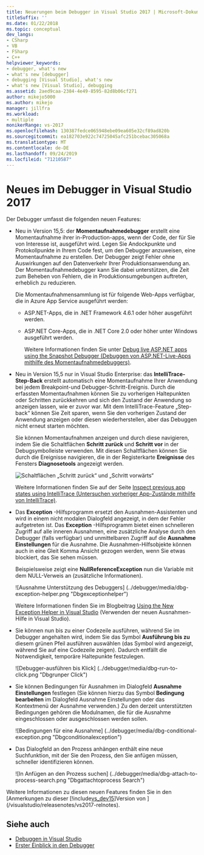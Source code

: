 ```yaml
---
title: Neuerungen beim Debugger in Visual Studio 2017 | Microsoft-Dokumentation
titleSuffix: ''
ms.date: 01/22/2018
ms.topic: conceptual
dev_langs:
- CSharp
- VB
- FSharp
- C++
helpviewer_keywords:
- debugger, what's new
- what's new [debugger]
- debugging [Visual Studio], what's new
- what's new [Visual Studio], debugging
ms.assetid: 2aed9caa-2384-4e49-8595-82d8b06cf271
author: mikejo5000
ms.author: mikejo
manager: jillfra
ms.workload:
- multiple
monikerRange: vs-2017
ms.openlocfilehash: 130387fedce065948ebe09ea605e32cf89ad820b
ms.sourcegitcommit: ea182703e922c74725045afc251bcebac305068a
ms.translationtype: MT
ms.contentlocale: de-DE
ms.lasthandoff: 09/24/2019
ms.locfileid: "71210587"
---
```

# <a name="whats-new-for-the-debugger-in-visual-studio-2017"></a>Neues im Debugger in Visual Studio 2017

Der Debugger umfasst die folgenden neuen Features:

- Neu in Version 15,5: der **Momentaufnahmedebugger** erstellt eine Momentaufnahme ihrer in-Production-apps, wenn der Code, der für Sie von Interesse ist, ausgeführt wird. Legen Sie Andockpunkte und Protokollpunkte in Ihrem Code fest, um den Debugger anzuweisen, eine Momentaufnahme zu erstellen. Der Debugger zeigt Fehler ohne Auswirkungen auf den Datenverkehr Ihrer Produktionsanwendung an. Der Momentaufnahmedebugger kann Sie dabei unterstützen, die Zeit zum Beheben von Fehlern, die in Produktionsumgebungen auftreten, erheblich zu reduzieren.

    Die Momentaufnahmensammlung ist für folgende Web-Apps verfügbar, die in Azure App Service ausgeführt werden:

  * ASP.NET-Apps, die in .NET Framework 4.6.1 oder höher ausgeführt werden.
  * ASP.NET Core-Apps, die in .NET Core 2.0 oder höher unter Windows ausgeführt werden.

    Weitere Informationen finden Sie unter [Debug live ASP.NET apps using the Snapshot Debugger (Debuggen von ASP.NET-Live-Apps mithilfe des Momentaufnahmedebuggers)](../debugger/debug-live-azure-applications.md).

- Neu in Version 15,5 nur in Visual Studio Enterprise: das **IntelliTrace-Step-Back** erstellt automatisch eine Momentaufnahme Ihrer Anwendung bei jedem Breakpoint-und Debugger-Schritt-Ereignis. Durch die erfassten Momentaufnahmen können Sie zu vorherigen Haltepunkten oder Schritten zurückkehren und sich den Zustand der Anwendung so anzeigen lassen, wie er zuvor war. Mit dem IntelliTrace-Feature „Step-back“ können Sie Zeit sparen, wenn Sie den vorherigen Zustand der Anwendung anzeigen oder diesen wiederherstellen, aber das Debuggen nicht erneut starten möchten.

    Sie können Momentaufnahmen anzeigen und durch diese navigieren, indem Sie die Schaltflächen **Schritt zurück** und **Schritt vor** in der Debugsymbolleiste verwenden. Mit diesen Schaltflächen können Sie durch die Ereignisse navigieren, die in der Registerkarte **Ereignisse** des Fensters **Diagnosetools** angezeigt werden.

    ![Schaltflächen „Schritt zurück“ und „Schritt vorwärts“](../debugger/media/intellitrace-step-back-icons-description.png  "Step Backward and Step Forward buttons")

    Weitere Informationen finden Sie auf der Seite [Inspect previous app states using IntelliTrace (Untersuchen vorheriger App-Zustände mithilfe von IntelliTrace)](../debugger/view-historical-application-state.md).

- Das **Exception** -Hilfsprogramm ersetzt den Ausnahmen-Assistenten und wird in einem nicht modalen Dialogfeld angezeigt, in dem der Fehler aufgetreten ist. Das **Exception** -Hilfsprogramm bietet einen schnelleren Zugriff auf alle inneren Ausnahmen, eine zusätzliche Analyse durch den Debugger (falls verfügbar) und unmittelbaren Zugriff auf die **Ausnahme Einstellungen** für die Ausnahme. Die Ausnahmen-Hilfsobjekte können auch in eine Gleit Komma Ansicht gezogen werden, wenn Sie etwas blockiert, das Sie sehen müssen.

    Beispielsweise zeigt eine **NullReferenceException** nun die Variable mit dem NULL-Verweis an (zusätzliche Informationen).

    ![Ausnahme Unterstützung des Debuggers] (../debugger/media/dbg-exception-helper.png "Dbgexceptionhelper")

    Weitere Informationen finden Sie im Blogbeitrag [Using the New Exception Helper in Visual Studio](https://blogs.msdn.microsoft.com/visualstudioalm/2016/03/31/using-the-new-exception-helper-in-visual-studio-15-preview/) (Verwenden der neuen Ausnahmen-Hilfe in Visual Studio).

- Sie können nun bis zu einer Codezeile ausführen, während Sie im Debugger angehalten wird, indem Sie das Symbol **Ausführung bis zu** diesem grünen Pfeil ausführen auswählen (das Symbol wird angezeigt, während Sie auf eine Codezeile zeigen). Dadurch entfällt die Notwendigkeit, temporäre Haltepunkte festzulegen.

    ![Debugger-ausführen bis Klick] (../debugger/media/dbg-run-to-click.png "Dbgrunper Click")

- Sie können Bedingungen für Ausnahmen im Dialogfeld **Ausnahme Einstellungen** festlegen (Sie können hierzu das Symbol **Bedingung bearbeiten** im Dialogfeld Ausnahme Einstellungen oder das Kontextmenü der Ausnahme verwenden.) Zu den derzeit unterstützten Bedingungen gehören die Modulnamen, die für die Ausnahme eingeschlossen oder ausgeschlossen werden sollen.

    ![Bedingungen für eine Ausnahme] (../debugger/media/dbg-conditional-exception.png "Dbgconditionalexception")

- Das Dialogfeld an den Prozess anhängen enthält eine neue Suchfunktion, mit der Sie den Prozess, den Sie anfügen müssen, schneller identifizieren können.

    ![In Anfügen an den Prozess suchen] (../debugger/media/dbg-attach-to-process-search.png "Dbgattachtoprocess Search")

Weitere Informationen zu diesen neuen Features finden Sie in den [Anmerkungen zu dieser [!include[vs_dev15](../misc/includes/vs_dev15_md.md)]Version von ](/visualstudio/releasenotes/vs2017-relnotes).

## <a name="see-also"></a>Siehe auch

- [Debuggen in Visual Studio](../debugger/index.yml)
- [Erster Einblick in den Debugger](../debugger/debugger-feature-tour.md)
